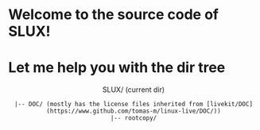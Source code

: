 # Welcome to the source code of SLUX!
# Let me help you with the dir tree
<center>

<p> 
    SLUX/ (current dir)

    |-- DOC/ (mostly has the license files inherited from [livekit/DOC](https://www.github.com/tomas-m/linux-live/DOC/))
    |-- rootcopy/
</p>
</center>


